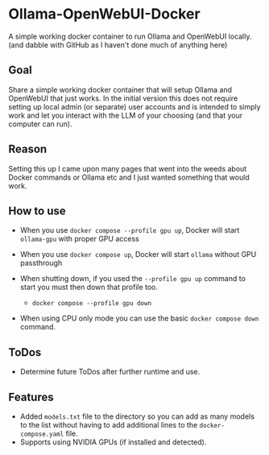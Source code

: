 # Ollama-OpenWebUI-Docker

A simple working docker container to run Ollama and OpenWebUI locally.
(and dabble with GitHub as I haven't done much of anything here)

## Goal

Share a simple working docker container that will setup Ollama
and OpenWebUI that just works.
In the initial version this does not require setting up local admin
(or separate) user accounts and is intended to simply work and let you
interact with the LLM of your choosing (and that your computer can run).

## Reason

Setting this up I came upon many pages that went into the weeds about
Docker commands or Ollama etc and I just wanted something that would work.

## How to use

- When you use `docker compose --profile gpu up`, Docker will start `ollama-gpu` with proper GPU access
- When you use `docker compose up`, Docker will start `ollama` without GPU passthrough

- When shutting down, if you used the `--profile gpu up` command to start you must then down that profile too.
  - `docker compose --profile gpu down`
- When using CPU only mode you can use the basic `docker compose down` command.

## ToDos

- Determine future ToDos after further runtime and use.

## Features

- Added `models.txt` file to the directory so you can add as many models to the list
without having to add additional lines to the `docker-compose.yaml` file.
- Supports using NVIDIA GPUs (if installed and detected).
